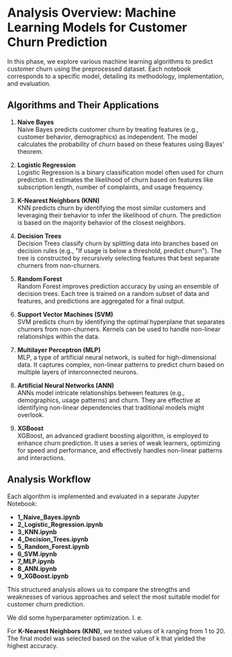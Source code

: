 # Analysis Overview: Machine Learning Models for Customer Churn Prediction

In this phase, we explore various machine learning algorithms to predict customer churn using the preprocessed dataset. Each notebook corresponds to a specific model, detailing its methodology, implementation, and evaluation.

## Algorithms and Their Applications

1. **Naive Bayes**  
   Naive Bayes predicts customer churn by treating features (e.g., customer behavior, demographics) as independent. The model calculates the probability of churn based on these features using Bayes' theorem.

2. **Logistic Regression**  
   Logistic Regression is a binary classification model often used for churn prediction. It estimates the likelihood of churn based on features like subscription length, number of complaints, and usage frequency.

3. **K-Nearest Neighbors (KNN)**  
   KNN predicts churn by identifying the most similar customers and leveraging their behavior to infer the likelihood of churn. The prediction is based on the majority behavior of the closest neighbors.

4. **Decision Trees**  
   Decision Trees classify churn by splitting data into branches based on decision rules (e.g., "If usage is below a threshold, predict churn"). The tree is constructed by recursively selecting features that best separate churners from non-churners.

5. **Random Forest**  
   Random Forest improves prediction accuracy by using an ensemble of decision trees. Each tree is trained on a random subset of data and features, and predictions are aggregated for a final output.

6. **Support Vector Machines (SVM)**  
   SVM predicts churn by identifying the optimal hyperplane that separates churners from non-churners. Kernels can be used to handle non-linear relationships within the data.

7. **Multilayer Perceptron (MLP)**  
   MLP, a type of artificial neural network, is suited for high-dimensional data. It captures complex, non-linear patterns to predict churn based on multiple layers of interconnected neurons.

8. **Artificial Neural Networks (ANN)**  
   ANNs model intricate relationships between features (e.g., demographics, usage patterns) and churn. They are effective at identifying non-linear dependencies that traditional models might overlook.

9. **XGBoost**  
   XGBoost, an advanced gradient boosting algorithm, is employed to enhance churn prediction. It uses a series of weak learners, optimizing for speed and performance, and effectively handles non-linear patterns and interactions.

## Analysis Workflow
Each algorithm is implemented and evaluated in a separate Jupyter Notebook:
- **1_Naive_Bayes.ipynb**
- **2_Logistic_Regression.ipynb**
- **3_KNN.ipynb**
- **4_Decision_Trees.ipynb**
- **5_Random_Forest.ipynb**
- **6_SVM.ipynb**
- **7_MLP.ipynb**
- **8_ANN.ipynb**
- **9_XGBoost.ipynb**

This structured analysis allows us to compare the strengths and weaknesses of various approaches and select the most suitable model for customer churn prediction.



We did some hyperparameter optimization. I. e.

For **K-Nearest Neighbors (KNN)**, we tested values of k ranging from 1 to 20. The final model was selected based on the value of k that yielded the highest accuracy.